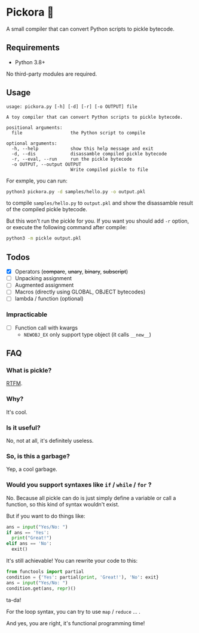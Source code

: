 # Pickora 🐰

A small compiler that can convert Python scripts to pickle bytecode. 

## Requirements

- Python 3.8+

No third-party modules are required.

## Usage

```
usage: pickora.py [-h] [-d] [-r] [-o OUTPUT] file

A toy compiler that can convert Python scripts to pickle bytecode.

positional arguments:
  file                  the Python script to compile

optional arguments:
  -h, --help            show this help message and exit
  -d, --dis             disassamble compiled pickle bytecode
  -r, --eval, --run     run the pickle bytecode
  -o OUTPUT, --output OUTPUT
                        Write compiled pickle to file
```

For exmple, you can run:

```sh
python3 pickora.py -d samples/hello.py -o output.pkl
```

to compile `samples/hello.py` to `output.pkl` and show the disassamble result of the compiled pickle bytecode. 

But this won't run the pickle for you. If you want you should add `-r` option, or execute the following command after compile:

```sh
python3 -m pickle output.pkl
```

## Todos

- [x] Operators (<s>compare</s>, <s>unary</s>, <s>binary</s>, <s>subscript</s>)
- [ ] Unpacking assignment
- [ ] Augmented assignment
- [ ] Macros (directly using GLOBAL, OBJECT bytecodes)
- [ ] lambda / function (optional)

### Impracticable 
- [ ] Function call with kwargs
  - `NEWOBJ_EX` only support type object (it calls `__new__`)

## FAQ

### What is pickle?

[RTFM](https://docs.python.org/3/library/pickle.html).

### Why?

It's cool.

### Is it useful?

No, not at all, it's definitely useless.

### So, is this a garbage?

Yep, a cool garbage.

### Would you support syntaxes like `if` / `while` / `for` ?

No.
Because all pickle can do is just simply define a variable or call a function, so this kind of syntax wouldn't exist.

But if you want to do things like:
```python
ans = input("Yes/No: ")
if ans == 'Yes':
  print("Great!")
elif ans == 'No':
  exit()
```
It's still achievable! You can rewrite your code to this:

```python
from functools import partial
condition = {'Yes': partial(print, 'Great!'), 'No': exit}
ans = input("Yes/No: ")
condition.get(ans, repr)()
```
ta-da!

For the loop syntax, you can try to use `map` / `reduce` ... .

And yes, you are right, it's functional programming time!

